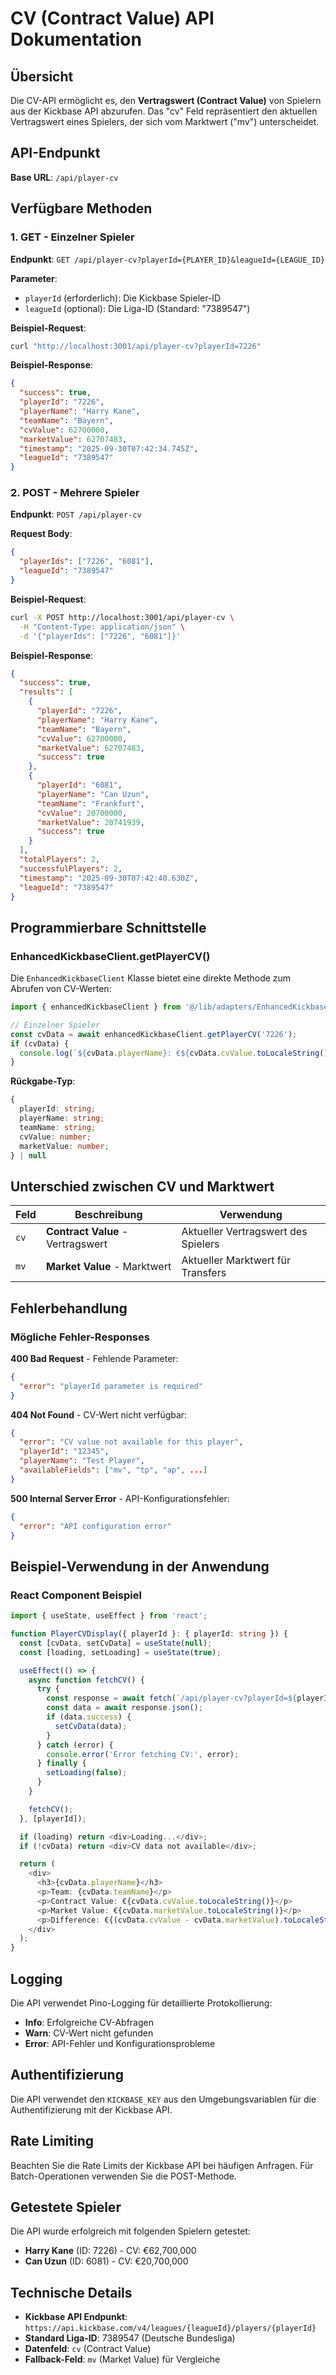 # CV (Contract Value) API Dokumentation

## Übersicht

Die CV-API ermöglicht es, den **Vertragswert (Contract Value)** von Spielern aus der Kickbase API abzurufen. Das "cv" Feld repräsentiert den aktuellen Vertragswert eines Spielers, der sich vom Marktwert ("mv") unterscheidet.

## API-Endpunkt

**Base URL**: `/api/player-cv`

## Verfügbare Methoden

### 1. GET - Einzelner Spieler

**Endpunkt**: `GET /api/player-cv?playerId={PLAYER_ID}&leagueId={LEAGUE_ID}`

**Parameter**:
- `playerId` (erforderlich): Die Kickbase Spieler-ID
- `leagueId` (optional): Die Liga-ID (Standard: "7389547")

**Beispiel-Request**:
```bash
curl "http://localhost:3001/api/player-cv?playerId=7226"
```

**Beispiel-Response**:
```json
{
  "success": true,
  "playerId": "7226",
  "playerName": "Harry Kane",
  "teamName": "Bayern",
  "cvValue": 62700000,
  "marketValue": 62707483,
  "timestamp": "2025-09-30T07:42:34.745Z",
  "leagueId": "7389547"
}
```

### 2. POST - Mehrere Spieler

**Endpunkt**: `POST /api/player-cv`

**Request Body**:
```json
{
  "playerIds": ["7226", "6081"],
  "leagueId": "7389547"
}
```

**Beispiel-Request**:
```bash
curl -X POST http://localhost:3001/api/player-cv \
  -H "Content-Type: application/json" \
  -d '{"playerIds": ["7226", "6081"]}'
```

**Beispiel-Response**:
```json
{
  "success": true,
  "results": [
    {
      "playerId": "7226",
      "playerName": "Harry Kane",
      "teamName": "Bayern",
      "cvValue": 62700000,
      "marketValue": 62707483,
      "success": true
    },
    {
      "playerId": "6081",
      "playerName": "Can Uzun",
      "teamName": "Frankfurt",
      "cvValue": 20700000,
      "marketValue": 20741939,
      "success": true
    }
  ],
  "totalPlayers": 2,
  "successfulPlayers": 2,
  "timestamp": "2025-09-30T07:42:40.630Z",
  "leagueId": "7389547"
}
```

## Programmierbare Schnittstelle

### EnhancedKickbaseClient.getPlayerCV()

Die `EnhancedKickbaseClient` Klasse bietet eine direkte Methode zum Abrufen von CV-Werten:

```typescript
import { enhancedKickbaseClient } from '@/lib/adapters/EnhancedKickbaseClient';

// Einzelner Spieler
const cvData = await enhancedKickbaseClient.getPlayerCV('7226');
if (cvData) {
  console.log(`${cvData.playerName}: €${cvData.cvValue.toLocaleString()}`);
}
```

**Rückgabe-Typ**:
```typescript
{
  playerId: string;
  playerName: string;
  teamName: string;
  cvValue: number;
  marketValue: number;
} | null
```

## Unterschied zwischen CV und Marktwert

| Feld | Beschreibung | Verwendung |
|------|--------------|------------|
| `cv` | **Contract Value** - Vertragswert | Aktueller Vertragswert des Spielers |
| `mv` | **Market Value** - Marktwert | Aktueller Marktwert für Transfers |

## Fehlerbehandlung

### Mögliche Fehler-Responses

**400 Bad Request** - Fehlende Parameter:
```json
{
  "error": "playerId parameter is required"
}
```

**404 Not Found** - CV-Wert nicht verfügbar:
```json
{
  "error": "CV value not available for this player",
  "playerId": "12345",
  "playerName": "Test Player",
  "availableFields": ["mv", "tp", "ap", ...]
}
```

**500 Internal Server Error** - API-Konfigurationsfehler:
```json
{
  "error": "API configuration error"
}
```

## Beispiel-Verwendung in der Anwendung

### React Component Beispiel

```typescript
import { useState, useEffect } from 'react';

function PlayerCVDisplay({ playerId }: { playerId: string }) {
  const [cvData, setCvData] = useState(null);
  const [loading, setLoading] = useState(true);

  useEffect(() => {
    async function fetchCV() {
      try {
        const response = await fetch(`/api/player-cv?playerId=${playerId}`);
        const data = await response.json();
        if (data.success) {
          setCvData(data);
        }
      } catch (error) {
        console.error('Error fetching CV:', error);
      } finally {
        setLoading(false);
      }
    }

    fetchCV();
  }, [playerId]);

  if (loading) return <div>Loading...</div>;
  if (!cvData) return <div>CV data not available</div>;

  return (
    <div>
      <h3>{cvData.playerName}</h3>
      <p>Team: {cvData.teamName}</p>
      <p>Contract Value: €{cvData.cvValue.toLocaleString()}</p>
      <p>Market Value: €{cvData.marketValue.toLocaleString()}</p>
      <p>Difference: €{(cvData.cvValue - cvData.marketValue).toLocaleString()}</p>
    </div>
  );
}
```

## Logging

Die API verwendet Pino-Logging für detaillierte Protokollierung:

- **Info**: Erfolgreiche CV-Abfragen
- **Warn**: CV-Wert nicht gefunden
- **Error**: API-Fehler und Konfigurationsprobleme

## Authentifizierung

Die API verwendet den `KICKBASE_KEY` aus den Umgebungsvariablen für die Authentifizierung mit der Kickbase API.

## Rate Limiting

Beachten Sie die Rate Limits der Kickbase API bei häufigen Anfragen. Für Batch-Operationen verwenden Sie die POST-Methode.

## Getestete Spieler

Die API wurde erfolgreich mit folgenden Spielern getestet:

- **Harry Kane** (ID: 7226) - CV: €62,700,000
- **Can Uzun** (ID: 6081) - CV: €20,700,000

## Technische Details

- **Kickbase API Endpunkt**: `https://api.kickbase.com/v4/leagues/{leagueId}/players/{playerId}`
- **Standard Liga-ID**: 7389547 (Deutsche Bundesliga)
- **Datenfeld**: `cv` (Contract Value)
- **Fallback-Feld**: `mv` (Market Value) für Vergleiche